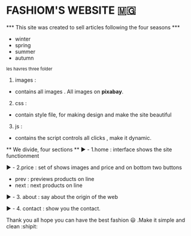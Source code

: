 # FASHIOM'S WEBSITE :madagascar:

*** This site was created to sell articles following the four seasons ***

- winter
- spring
- summer
- autumn

<sub> les havres three folder <sub>
1. images : 
* contains all images . All images on **pixabay**.
2. css :
* contain style file, for making design and make the site beautiful
3. js :
* contains the script controls all clicks , make it dynamic.

** We divide, four sections **
:arrow_forward: - 1.home : interface shows the site functionment

:arrow_forward: - 2.price : set of shows images and price and on bottom 
two buttons
* prev : previews products on line
* next : next products on line

:arrow_forward: - 3. about : say about the origin of the web

:arrow_forward: - 4. contact : show you the contact.

Thank you all hope you can have the best fashion :smiley: .Make it simple and clean :shipit:
